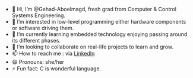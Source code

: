 - 👋 Hi, I’m @Gehad-Aboelmagd, fresh grad from Computer & Control Systems Engineering.
- 👀 I’m interested in low-level programming either hardware components or software driving them.
- 🌱 I’m currently learning embedded technology enjoying passing around its different phases.
- 💞️ I’m looking to collaborate on real-life projects to learn and grow.
- 📫 How to reach me : via [LinkedIn](https://linkedin.com/in/gehad-aboelmagd) 
- 😄 Pronouns: she/her
- ⚡ Fun fact: C is wonderful language.

<!---
Gehad-Aboelmagd/Gehad-Aboelmagd is a ✨ special ✨ repository because its `README.md` (this file) appears on your GitHub profile.
You can click the Preview link to take a look at your changes.
--->
